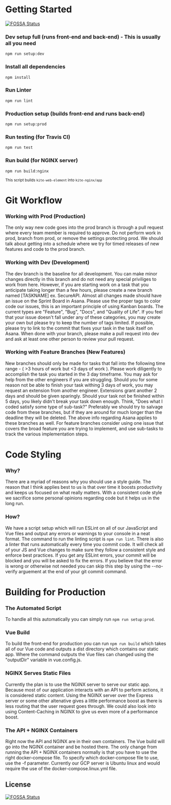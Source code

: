 # Getting Started
[![FOSSA Status](https://app.fossa.io/api/projects/git%2Bgithub.com%2Fkari-labs%2Fkite.svg?type=shield)](https://app.fossa.io/projects/git%2Bgithub.com%2Fkari-labs%2Fkite?ref=badge_shield)


### Dev setup full (runs front-end and back-end) - This is usually all you need
```
npm run setup:dev
```

### Install all dependencies
```
npm install
```

### Run Linter
```
npm run lint
```

### Production setup (builds front-end and runs back-end)
```
npm run setup:prod
```

### Run testing (for Travis CI)
```
npm run test
```

### Run build (for NGINX server)
```
npm run build:nginx
```
<small>This script builds `kite-web-element` into `kite-nginx/app` </small>


# Git Workflow

### Working with Prod (Production)

The only way new code goes into the prod branch is through a pull request where every team member is required to approve. Do not perform work in prod, branch from prod, or remove the settings protecting prod. We should talk about getting into a schedule where we try for timed releases of new features and code to the prod branch.

### Working with Dev (Development)

The dev branch is the baseline for all development. You can make minor changes directly in this branch and do not need any special priviliges to work from here. However, if you are starting work on a task that you anticipate taking longer than a few hours, please create a new branch named \[TASKNAME\] ex. SecureAPI. Almost all changes made should have an issue on the Sprint Board in Asana. Please use the proper tags to color code our issues, this is an important principle of using Kanban boards. The current types are "Feature", "Bug", "Docs", and "Quality of Life". If you feel that your issue doesn't fall under any of these categories, you may create your own but please try to keep the number of tags limited. If possible, please try to link to the commit that fixes your task in the task itself on Asana. When done with your branch, please make a pull request into dev and ask at least one other person to review your pull request.

### Working with Feature Branches (New Features)

New branches should only be made for tasks that fall into the following time range - ( >3 hours of work but <3 days of work ). Please work diligently to accomplish the task you started in the 3 day timeframe. You may ask for help from the other engineers if you are struggling. Should you for some reason not be able to finish your task withing 3 days of work, you may request an extension from another engineer. Extensions grant another 2 days and should be given sparingly. Should your task not be finished within 5 days, you likely didn't break your task down enough. Think, "Does what I coded satisfy some type of sub-task?" Preferably we should try to salvage code from these branches, but if they are around for much longer than the deadline they will be deleted. The above info regarding Asana applies to these branches as well. For feature branches consider using one issue that covers the broad feature you are trying to implement, and use sub-tasks to track the various implementation steps.

# Code Styling

### Why?

There are a myriad of reasons why you should use a style guide. The reason that I think applies best to us is that over time it boosts productivity and keeps us focused on what really matters. With a consistent code style we sacrifice some personal opinions regarding code but it helps us in the long run.

### How?

We have a script setup which will run ESLint on all of our JavaScript and Vue files and output any errors or warnings to your console in a neat format. The command to run the linting script is ``` npm run lint ```. There is also a linter that runs automatically every time you commit code. It will check all of your JS and Vue changes to make sure they follow a consistent style and enforce best practices. If you get any ESLint errors, your commit will be blocked and you will be asked to fix the errors. If you believe that the error is wrong or otherwise not needed you can skip this step by using the --no-verify arguement at the end of your git commit command.

# Building for Production

### The Automated Script

To handle all this automatically you can simply run ``` npm run setup:prod ```.

### Vue Build

To build the front-end for production you can run ``` npm run build ``` which takes all of our Vue code and outputs a dist directory which contains our static app. Where the command outputs the Vue files can changed using the "outputDir" variable in vue.config.js.

### NGINX Serves Static Files

Currently the plan is to use the NGINX server to serve our static app. Because most of our application interacts with an API to perform actions, it is considered static content. Using the NGINX server over the Express server or some other altenative gives a little performance boost as there is less routing that the user request goes through. We could also look into using Content-Caching in NGINX to give us even more of a performance boost.

### The API + NGINX Containers

Right now the API and NGINX are in their own containers. The Vue build will go into the NGINX container and be hosted there. The only change from running the API + NGINX containers normally is that you have to use the right docker-compose file. To specify which docker-compose file to use, use the -f parameter. Currently our GCP server is Ubuntu linux and would require the use of the docker-compose.linux.yml file.

## License
[![FOSSA Status](https://app.fossa.io/api/projects/git%2Bgithub.com%2Fkari-labs%2Fkite.svg?type=large)](https://app.fossa.io/projects/git%2Bgithub.com%2Fkari-labs%2Fkite?ref=badge_large)